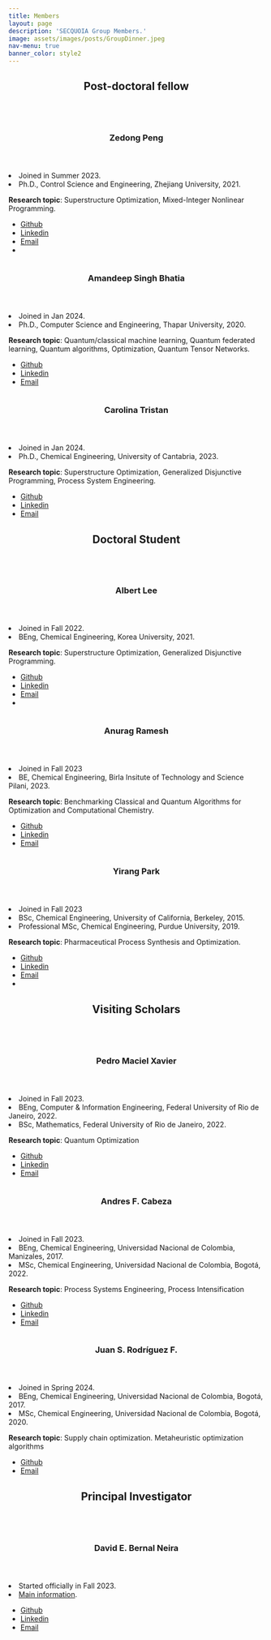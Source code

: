 ```yaml
---
title: Members
layout: page
description: 'SECQUOIA Group Members.'
image: assets/images/posts/GroupDinner.jpeg
nav-menu: true
banner_color: style2
---
```


<!-- Embedding Font Awesome for ORCID icon -->
<style>
@import url('https://cdnjs.cloudflare.com/ajax/libs/font-awesome/5.15.4/css/all.min.css');
</style>

<!-- Main -->
<div id="main">

<!-- One -->
<section id="one">
 <div class="inner">
  <header class="major">
   <h2>Post-doctoral fellow</h2>
  </header>
 </div>
</section>

<!-- Two -->
<section id="two" class="spotlights">
 <section>
  <a href="generic.html" class="image">
   <img src="assets/images/members/ZedongPeng.png" alt="" data-position="center center" />
  </a>
  <div class="content">
   <div class="inner">
    <header class="major">
     <h3>Zedong Peng</h3>
    </header>
    <li>Joined in Summer 2023.</li>
    <li>Ph.D., Control Science and Engineering, Zhejiang University, 2021.</li>
                <p><b>Research topic</b>: Superstructure Optimization, Mixed-Integer Nonlinear Programming.</p>
   <!-- <h4>Icons</h4> -->
 <ul class="icons">
  <li><a href="https://github.com/ZedongPeng" class="icon fa-github"><span class="label">Github</span></a></li>
        <li><a href="https://www.linkedin.com/in/zedong-peng-1a97b0118/" class="icon fa-linkedin"><span class="label">Linkedin</span></a></li>
  <li><a href="mailto:peng372@purdue.edu" class="icon fa-envelope"><span class="label">Email</span></a></li>
  <li><a href="https://orcid.org/0000-0001-6001-1738" class="fab fa-orcid" style="text-decoration: none; border: none;"><span class="label"></span></a></li>
 </ul>
   </div>
  </div>
 </section>
</section>

<!-- eighteight -->
<section id="eigheight" class="spotlights">
 <section>
  <a href="generic.html" class="image">
   <img src="assets/images/members/AmandeepBhatia.jpg" alt="" data-position="center center" />
  </a>
  <div class="content">
   <div class="inner">
    <header class="major">
     <h3>Amandeep Singh Bhatia</h3>
    </header>
    <li>Joined in Jan 2024.</li>
    <li>Ph.D., Computer Science and Engineering, Thapar University, 2020.</li>
                <p><b>Research topic</b>: Quantum/classical machine learning, Quantum federated learning, Quantum algorithms, Optimization, Quantum Tensor Networks.</p>
   <!-- <h4>Icons</h4> -->
 <ul class="icons">
  <li><a href="https://github.com/deepquantum88" class="icon fa-github"><span class="label">Github</span></a></li>
        <li><a href="https://www.linkedin.com/in/amandeep-singh-bhatia-phd-07b83822/" class="icon fa-linkedin"><span class="label">Linkedin</span></a></li>
  <li><a href="mailto:bhatia87@purdue.edu" class="icon fa-envelope"><span class="label">Email</span></a></li>
 </ul>
   </div>
  </div>
 </section>
</section>

<section id="two" class="spotlights">
    <section>
     <a href="generic.html" class="image">
      <img src="assets/images/members/CarolinaTristan.jpg" alt="" data-position="center center" />
     </a>
     <div class="content">
      <div class="inner">
       <header class="major">
        <h3>Carolina Tristan</h3>
       </header>
       <li>Joined in Jan 2024.</li>
       <li>Ph.D., Chemical Engineering, University of Cantabria, 2023.</li>
                   <p><b>Research topic</b>: Superstructure Optimization, Generalized Disjunctive Programming, Process System Engineering.</p>
      <!-- <h4>Icons</h4> -->
    <ul class="icons">
     <li><a href="https://github.com/tristantc" class="icon fa-github"><span class="label">Github</span></a></li>
           <li><a href="https://www.linkedin.com/in/carolina-trist%C3%A1n-teja-3533582b4/" class="icon fa-linkedin"><span class="label">Linkedin</span></a></li>
     <li><a href="mailto:ctristan@purdue.edu" class="icon fa-envelope"><span class="label">Email</span></a></li>
    </ul>
     </div>
    </div>
   </section>
</section>

<!-- Three -->
<section id="three">
 <div class="inner">
  <header class="major">
   <h2>Doctoral Student</h2>
  </header>
 </div>
</section>

<!-- Four -->
<section id="four" class="spotlights">
 <section>
  <a href="generic.html" class="image">
   <img src="assets/images/members/AlbertJoonLee.jpg" alt="" data-position="center center" />
  </a>
  <div class="content">
   <div class="inner">
    <header class="major">
     <h3>Albert Lee</h3>
    </header>
    <li>Joined in Fall 2022.</li>
    <li>BEng, Chemical Engineering, Korea University, 2021.</li>
    <p><b>Research topic</b>: Superstructure Optimization, Generalized Disjunctive Programming.</p>
    <ul class="icons">
     <li><a href="https://github.com/AlbertLee125" class="icon fa-github"><span class="label">Github</span></a></li>
     <li><a href="https://www.linkedin.com/in/albert-lee-45570a24b/" class="icon fa-linkedin"><span class="label">Linkedin</span></a></li>
    <li><a href="mailto:lee4382@purdue.edu" class="icon fa-envelope"><span class="label">Email</span></a></li>
    <li><a href="https://orcid.org/0000-0002-4474-3266" class="fab fa-orcid" style="text-decoration: none; border: none;"><span class="label"></span></a></li>
    </ul>
   </div>
  </div>
 </section>
</section>

<section id="four" class="spotlights">
 <section>
  <a href="generic.html" class="image">
   <img src="assets/images/members/Anurag_Ramesh.jpeg" alt="" data-position="center center" />
  </a>
  <div class="content">
   <div class="inner">
    <header class="major">
     <h3>Anurag Ramesh</h3>
    </header>
    <li>Joined in Fall 2023</li>
    <li>BE, Chemical Engineering, Birla Insitute of Technology and Science Pilani, 2023.</li>
    <p><b>Research topic</b>: Benchmarking Classical and Quantum Algorithms for Optimization and Computational Chemistry.</p>
    <ul class="icons">
     <li><a href="https://github.com/anurag-r20" class="icon fa-github"><span class="label">Github</span></a></li>
     <li><a href="https://www.linkedin.com/in/anuragr20" class="icon fa-linkedin"><span class="label">Linkedin</span></a></li>
    <li><a href="mailto:rames102@purdue.edu" class="icon fa-envelope"><span class="label">Email</span></a></li>
    </ul>
   </div>
  </div>
 </section>
</section>

<section id="four" class="spotlights">
 <section>
  <a href="generic.html" class="image">
   <img src="assets/images/members/Yirang-Park.jpg" alt="" data-position="center center" />
  </a>
  <div class="content">
   <div class="inner">
    <header class="major">
     <h3>Yirang Park</h3>
    </header>
    <li>Joined in Fall 2023</li>
    <li>BSc, Chemical Engineering, University of California, Berkeley, 2015.</li>
    <li>Professional MSc, Chemical Engineering, Purdue University, 2019.</li>
    <p><b>Research topic</b>: Pharmaceutical Process Synthesis and Optimization.</p>
    <ul class="icons">
     <li><a href="https://github.com/parkyr" class="icon fa-github"><span class="label">Github</span></a></li>
     <li><a href="https://www.linkedin.com/in/yirangp/" class="icon fa-linkedin"><span class="label">Linkedin</span></a></li>
    <li><a href="mailto:park407@purdue.edu" class="icon fa-envelope"><span class="label">Email</span></a></li>
    <li><a href="https://orcid.org/0009-0008-6629-3308" class="fab fa-orcid" style="text-decoration: none; border: none;"><span class="label"></span></a></li>
    </ul>
   </div>
  </div>
 </section>
</section>

<!-- Five -->
<section id="five">
 <div class="inner">
  <header class="major">
   <h2>Visiting Scholars</h2>
  </header>
 </div>
</section>

<!-- Six -->
<section id="six" class="spotlights">
 <section>
  <a href="generic.html" class="image">
   <img src="assets/images/members/PedroMacielXavier.jpg" alt="" data-position="center center" />
  </a>
  <div class="content">
   <div class="inner">
    <header class="major">
     <h3>Pedro Maciel Xavier</h3>
    </header>
    <li>Joined in Fall 2023.</li>
    <li>BEng, Computer &amp; Information Engineering, Federal University of Rio de Janeiro, 2022.</li>
    <li>BSc, Mathematics, Federal University of Rio de Janeiro, 2022.</li>
    <p><b>Research topic</b>: Quantum Optimization</p>
    <ul class="icons">
     <li><a href="https://github.com/pedromxavier" class="icon fa-github"><span class="label">Github</span></a></li>
     <li><a href="https://www.linkedin.com/in/pedro-maciel-xavier/" class="icon fa-linkedin"><span class="label">Linkedin</span></a></li>
    <li><a href="mailto:pedrox@cos.ufrj.br" class="icon fa-envelope"><span class="label">Email</span></a></li>
    </ul>
   </div>
  </div>
 </section>
</section>

<!-- Nine -->
<!-- <section id="nine">
	<div class="inner">
		<header class="major">
			<h2>Visiting Scholar</h2>
		</header>
	</div>
</section> -->

<!-- Seven -->
<section id="seven" class="spotlights">
 <section>
  <a href="generic.html" class="image">
   <img src="assets/images/members/AndresCabeza.jpg" alt="" data-position="center center" />
  </a>
  <div class="content">
   <div class="inner">
    <header class="major">
     <h3>Andres F. Cabeza</h3>
    </header>
    <li>Joined in Fall 2023.</li>
    <li>BEng, Chemical Engineering, Universidad Nacional de Colombia, Manizales, 2017.</li>
    <li>MSc, Chemical Engineering, Universidad Nacional de Colombia, Bogotá, 2022.</li>
    <p><b>Research topic</b>: Process Systems Engineering, Process Intensification</p>
    <ul class="icons">
     <li><a href="https://github.com/andres9403" class="icon fa-github"><span class="label">Github</span></a></li>
     <li><a href="https://www.linkedin.com/in/andres-f-cabeza-2075a3149/" class="icon fa-linkedin"><span class="label">Linkedin</span></a></li>
     <li><a href="mailto:acabezap@purdue.edu" class="icon fa-envelope"><span class="label">Email</span></a></li>
    </ul>
   </div>
  </div>
 </section>
</section>

<!-- Eight -->
<section id="eight" class="spotlights">
 <section>
  <a href="generic.html" class="image">
   <img src="assets/images/members/JuanRodriguez.jpg" alt="" data-position="center center" />
  </a>
  <div class="content">
   <div class="inner">
    <header class="major">
     <h3>Juan S. Rodríguez F.</h3>
    </header>
    <li>Joined in Spring 2024.</li>
    <li>BEng, Chemical Engineering, Universidad Nacional de Colombia, Bogotá, 2017.</li>
    <li>MSc, Chemical Engineering, Universidad Nacional de Colombia, Bogotá, 2020.</li>
    <p><b>Research topic</b>: Supply chain optimization. Metaheuristic optimization algorithms</p>
    <ul class="icons">
     <li><a href="https://github.com/jsrodriguezf" class="icon fa-github"><span class="label">Github</span></a></li>
     <li><a href="mailto:rodr1200@purdue.edu" class="icon fa-envelope"><span class="label">Email</span></a></li>
    </ul>
   </div>
  </div>
 </section>
</section>

<!-- 98 -->
<section id="ninety-eight">
 <div class="inner">
  <header class="major">
   <h2>Principal Investigator</h2>
  </header>
 </div>
</section>

<!-- 99 -->
<section id="ninety-nine" class="spotlights">
 <section>
  <a href="generic.html" class="image">
   <img src="assets/images/members/DavidBernal.jpg" alt="" data-position="center center" />
  </a>
  <div class="content">
   <div class="inner">
    <header class="major">
     <h3>David E. Bernal Neira</h3>
    </header>
    <li>Started officially in Fall 2023.</li>
    <li><a href="1-bernalde.html">Main information</a>.</li>
    <ul class="icons">
     <li><a href="https://github.com/bernalde" class="icon fa-github"><span class="label">Github</span></a></li>
     <li><a href="https://www.linkedin.com/in/bernalde/" class="icon fa-linkedin"><span class="label">Linkedin</span></a></li>
    <li><a href="mailto:dbernaln@purdue.edu" class="icon fa-envelope"><span class="label">Email</span></a></li>
    </ul>
   </div>
  </div>
 </section>
</section>

</div>
